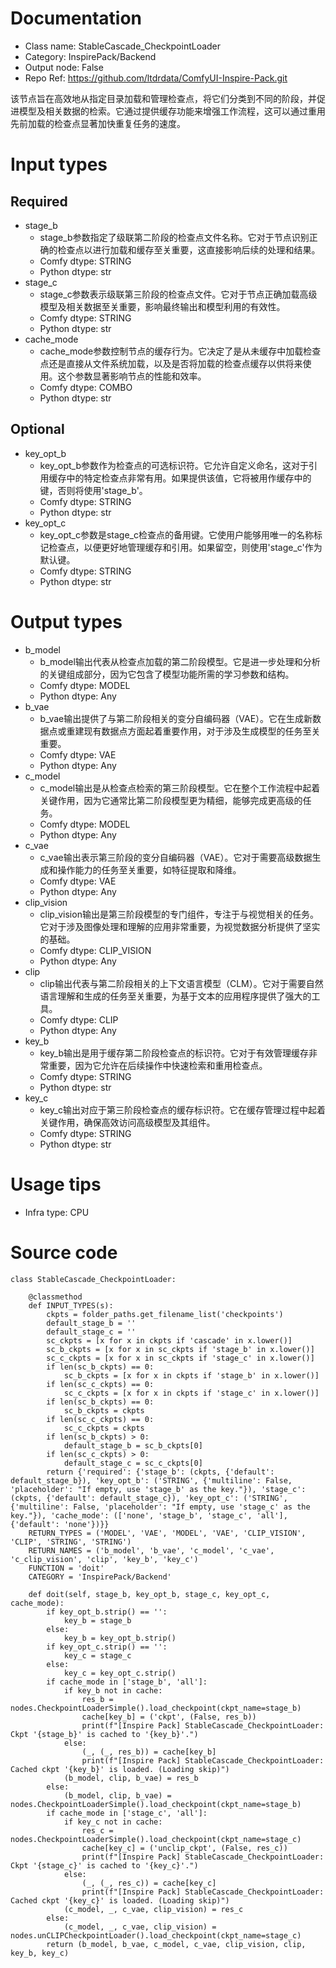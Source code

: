 # Documentation
- Class name: StableCascade_CheckpointLoader
- Category: InspirePack/Backend
- Output node: False
- Repo Ref: https://github.com/ltdrdata/ComfyUI-Inspire-Pack.git

该节点旨在高效地从指定目录加载和管理检查点，将它们分类到不同的阶段，并促进模型及相关数据的检索。它通过提供缓存功能来增强工作流程，这可以通过重用先前加载的检查点显著加快重复任务的速度。

# Input types
## Required
- stage_b
    - stage_b参数指定了级联第二阶段的检查点文件名称。它对于节点识别正确的检查点以进行加载和缓存至关重要，这直接影响后续的处理和结果。
    - Comfy dtype: STRING
    - Python dtype: str
- stage_c
    - stage_c参数表示级联第三阶段的检查点文件。它对于节点正确加载高级模型及相关数据至关重要，影响最终输出和模型利用的有效性。
    - Comfy dtype: STRING
    - Python dtype: str
- cache_mode
    - cache_mode参数控制节点的缓存行为。它决定了是从未缓存中加载检查点还是直接从文件系统加载，以及是否将加载的检查点缓存以供将来使用。这个参数显著影响节点的性能和效率。
    - Comfy dtype: COMBO
    - Python dtype: str
## Optional
- key_opt_b
    - key_opt_b参数作为检查点的可选标识符。它允许自定义命名，这对于引用缓存中的特定检查点非常有用。如果提供该值，它将被用作缓存中的键，否则将使用'stage_b'。
    - Comfy dtype: STRING
    - Python dtype: str
- key_opt_c
    - key_opt_c参数是stage_c检查点的备用键。它使用户能够用唯一的名称标记检查点，以便更好地管理缓存和引用。如果留空，则使用'stage_c'作为默认键。
    - Comfy dtype: STRING
    - Python dtype: str

# Output types
- b_model
    - b_model输出代表从检查点加载的第二阶段模型。它是进一步处理和分析的关键组成部分，因为它包含了模型功能所需的学习参数和结构。
    - Comfy dtype: MODEL
    - Python dtype: Any
- b_vae
    - b_vae输出提供了与第二阶段相关的变分自编码器（VAE）。它在生成新数据点或重建现有数据点方面起着重要作用，对于涉及生成模型的任务至关重要。
    - Comfy dtype: VAE
    - Python dtype: Any
- c_model
    - c_model输出是从检查点检索的第三阶段模型。它在整个工作流程中起着关键作用，因为它通常比第二阶段模型更为精细，能够完成更高级的任务。
    - Comfy dtype: MODEL
    - Python dtype: Any
- c_vae
    - c_vae输出表示第三阶段的变分自编码器（VAE）。它对于需要高级数据生成和操作能力的任务至关重要，如特征提取和降维。
    - Comfy dtype: VAE
    - Python dtype: Any
- clip_vision
    - clip_vision输出是第三阶段模型的专门组件，专注于与视觉相关的任务。它对于涉及图像处理和理解的应用非常重要，为视觉数据分析提供了坚实的基础。
    - Comfy dtype: CLIP_VISION
    - Python dtype: Any
- clip
    - clip输出代表与第二阶段相关的上下文语言模型（CLM）。它对于需要自然语言理解和生成的任务至关重要，为基于文本的应用程序提供了强大的工具。
    - Comfy dtype: CLIP
    - Python dtype: Any
- key_b
    - key_b输出是用于缓存第二阶段检查点的标识符。它对于有效管理缓存非常重要，因为它允许在后续操作中快速检索和重用检查点。
    - Comfy dtype: STRING
    - Python dtype: str
- key_c
    - key_c输出对应于第三阶段检查点的缓存标识符。它在缓存管理过程中起着关键作用，确保高效访问高级模型及其组件。
    - Comfy dtype: STRING
    - Python dtype: str

# Usage tips
- Infra type: CPU

# Source code
```
class StableCascade_CheckpointLoader:

    @classmethod
    def INPUT_TYPES(s):
        ckpts = folder_paths.get_filename_list('checkpoints')
        default_stage_b = ''
        default_stage_c = ''
        sc_ckpts = [x for x in ckpts if 'cascade' in x.lower()]
        sc_b_ckpts = [x for x in sc_ckpts if 'stage_b' in x.lower()]
        sc_c_ckpts = [x for x in sc_ckpts if 'stage_c' in x.lower()]
        if len(sc_b_ckpts) == 0:
            sc_b_ckpts = [x for x in ckpts if 'stage_b' in x.lower()]
        if len(sc_c_ckpts) == 0:
            sc_c_ckpts = [x for x in ckpts if 'stage_c' in x.lower()]
        if len(sc_b_ckpts) == 0:
            sc_b_ckpts = ckpts
        if len(sc_c_ckpts) == 0:
            sc_c_ckpts = ckpts
        if len(sc_b_ckpts) > 0:
            default_stage_b = sc_b_ckpts[0]
        if len(sc_c_ckpts) > 0:
            default_stage_c = sc_c_ckpts[0]
        return {'required': {'stage_b': (ckpts, {'default': default_stage_b}), 'key_opt_b': ('STRING', {'multiline': False, 'placeholder': "If empty, use 'stage_b' as the key."}), 'stage_c': (ckpts, {'default': default_stage_c}), 'key_opt_c': ('STRING', {'multiline': False, 'placeholder': "If empty, use 'stage_c' as the key."}), 'cache_mode': (['none', 'stage_b', 'stage_c', 'all'], {'default': 'none'})}}
    RETURN_TYPES = ('MODEL', 'VAE', 'MODEL', 'VAE', 'CLIP_VISION', 'CLIP', 'STRING', 'STRING')
    RETURN_NAMES = ('b_model', 'b_vae', 'c_model', 'c_vae', 'c_clip_vision', 'clip', 'key_b', 'key_c')
    FUNCTION = 'doit'
    CATEGORY = 'InspirePack/Backend'

    def doit(self, stage_b, key_opt_b, stage_c, key_opt_c, cache_mode):
        if key_opt_b.strip() == '':
            key_b = stage_b
        else:
            key_b = key_opt_b.strip()
        if key_opt_c.strip() == '':
            key_c = stage_c
        else:
            key_c = key_opt_c.strip()
        if cache_mode in ['stage_b', 'all']:
            if key_b not in cache:
                res_b = nodes.CheckpointLoaderSimple().load_checkpoint(ckpt_name=stage_b)
                cache[key_b] = ('ckpt', (False, res_b))
                print(f"[Inspire Pack] StableCascade_CheckpointLoader: Ckpt '{stage_b}' is cached to '{key_b}'.")
            else:
                (_, (_, res_b)) = cache[key_b]
                print(f"[Inspire Pack] StableCascade_CheckpointLoader: Cached ckpt '{key_b}' is loaded. (Loading skip)")
            (b_model, clip, b_vae) = res_b
        else:
            (b_model, clip, b_vae) = nodes.CheckpointLoaderSimple().load_checkpoint(ckpt_name=stage_b)
        if cache_mode in ['stage_c', 'all']:
            if key_c not in cache:
                res_c = nodes.CheckpointLoaderSimple().load_checkpoint(ckpt_name=stage_c)
                cache[key_c] = ('unclip_ckpt', (False, res_c))
                print(f"[Inspire Pack] StableCascade_CheckpointLoader: Ckpt '{stage_c}' is cached to '{key_c}'.")
            else:
                (_, (_, res_c)) = cache[key_c]
                print(f"[Inspire Pack] StableCascade_CheckpointLoader: Cached ckpt '{key_c}' is loaded. (Loading skip)")
            (c_model, _, c_vae, clip_vision) = res_c
        else:
            (c_model, _, c_vae, clip_vision) = nodes.unCLIPCheckpointLoader().load_checkpoint(ckpt_name=stage_c)
        return (b_model, b_vae, c_model, c_vae, clip_vision, clip, key_b, key_c)
```